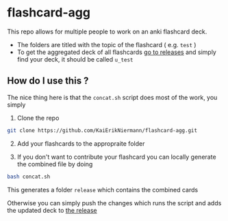 # flashcard-agg

This repo allows for multiple people to work on an anki flashcard deck. 
- The folders are titled with the topic of the flashcard ( e.g. `test` )
- To get the aggregated deck of all flashcards [go to releases](https://github.com/KaiErikNiermann/flashcard-agg/releases/tag/cards) and simply find your deck, it should be called `u_test`  

## How do I use this ? 

The nice thing here is that the `concat.sh` script does most of the work, you simply 

1. Clone the repo 

```bash
git clone https://github.com/KaiErikNiermann/flashcard-agg.git
```

2. Add your flashcards to the appropraite folder 

3. If you don't want to contribute your flashcard you can locally generate the combined file by doing 
```bash
bash concat.sh
```

This generates a folder `release` which contains the combined cards 

Otherwise you can simply push the changes which runs the script and adds the updated deck to [the release](https://github.com/KaiErikNiermann/flashcard-agg/releases/tag/cards)


